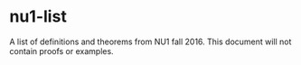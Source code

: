 # nu1-list

A list of definitions and theorems from NU1 fall 2016.
This document will not contain proofs or examples.
